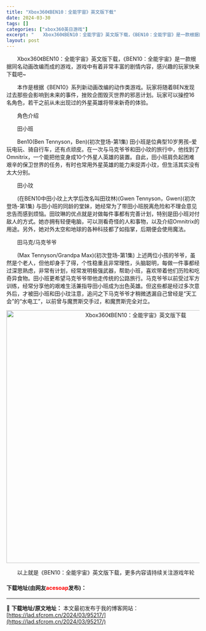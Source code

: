 ```yaml
---
title: "Xbox360《BEN10：全能宇宙》英文版下载"
date: 2024-03-30
tags: []
categories: ["xbox360英日游戏"]
excerpt: "　　Xbox360《BEN10：全能宇宙》英文版下载，《BEN10：全能宇宙》是一款根据同名动画改编而成的游戏，游戏中有着非常丰富的剧情内容，感兴趣的玩家快来下载吧~ 　　本作是根据《BEN10》系列新动画改编的动作类游戏。玩家将随着BEN发现过去那些会影响到未来的事件，挫败企图毁灭世界的邪恶计划。&hellip;"
layout: post
---
```


 <p>　　Xbox360《BEN10：全能宇宙》英文版下载，《BEN10：全能宇宙》是一款根据同名动画改编而成的游戏，游戏中有着非常丰富的剧情内容，感兴趣的玩家快来下载吧~</p> <p>　　本作是根据《BEN10》系列新动画改编的动作类游戏。玩家将随着BEN发现过去那些会影响到未来的事件，挫败企图毁灭世界的邪恶计划。玩家可以操控16名角色，若干之前从未出现过的外星英雄将带来新奇的体验。</p> <p>　　角色介绍</p> <p>　　田小班</p> <p>　　Ben10(Ben Tennyson，Ben)(初次登场-第1集) 田小班是位典型10岁男孩&ndash;爱玩电玩、骑自行车，还有点顽皮。在一次与马克爷爷和田小玟的旅行中，他找到了Omnitrix，一个能把他变身成10个外星人英雄的装置。自此，田小班肩负起困难艰辛的保卫世界的任务，有时也常用外星英雄的能力来捉弄小玟，但生活其实没有太大分别。</p> <p>　　田小玟</p> <p>　　(在BEN10中田小玟上大学后改名叫田玟林)(Gwen Tennyson，Gwen)(初次登场-第1集) 与田小班的同龄的堂妹，她经常为了带田小班脱离危险和不理会意见忠告而感到烦恼。田玟琳的优点就是对做每件事都有完善计划，特别是田小班对付敌人的方式。她亦拥有轻便电脑，可以测看奇怪的人和事物，以及介绍Omnitrix的用途。另外，她对外太空和地球的各种科技都了如指掌，后期便会使用魔法。</p> <p>　　田马克/马克爷爷</p> <p>　　(Max Tennyson/Grandpa Max)(初次登场-第1集) 上述两位小孩的爷爷，虽然是个老人，但他却身手了得，个性稳重且非常理性，头脑聪明，每做一件事都经过深思熟虑，非常有计划，经常发明极强武器，帮助小班，喜欢带着他们历险和吃奇异食物。田小班更希望马克爷爷带他走传统的公路旅行。马克爷爷以前受过军方训练，经常分享他的艰难生活兼指导田小班成为出色英雄。但这些都是经过多次意外后，才被田小班和田小玟注意，追问之下马克爷爷才稍微透漏自己曾经是&ldquo;天工会&rdquo;的&ldquo;水电工&rdquo;，以前曾与魔贾斯交手过，和魔贾斯完全对立。</p> <p align="center"><img align="" border="0" src="https://lad.sfcrom.cn/wp-content/uploads/2024/03/20240330_6607d4d05693c.jpg" width="659" alt="Xbox360《BEN10：全能宇宙》英文版下载" /></p> <p>　　以上就是《BEN10：全能宇宙》英文版下载，更多内容请持续关注游戏年轮</p> <p><h4>下载地址(由网友<font color="red">acesoap</font>发布)：</h4></p> 

---
📖 **下载地址/原文地址：** 本文最初发布于我的博客网站：[https://lad.sfcrom.cn/2024/03/95217/](https://lad.sfcrom.cn/2024/03/95217/)
